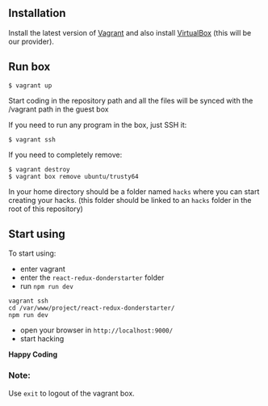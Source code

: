 ## Installation
Install the latest version of [Vagrant](https://www.vagrantup.com/downloads.html) and also install [VirtualBox](https://www.virtualbox.org/wiki/Downloads) (this will be our provider).


## Run box
```
$ vagrant up
```

Start coding in the repository path and all the files will be synced with the /vagrant path in the guest box

If you need to run any program in the box, just SSH it:

```
$ vagrant ssh
```

If you need to completely remove:

```
$ vagrant destroy
$ vagrant box remove ubuntu/trusty64
```

In your home directory should be a folder named `hacks` where you can start creating your hacks.
(this folder should be linked to an `hacks` folder in the root of this repository)

## Start using
To start using:
- enter vagrant
- enter the `react-redux-donderstarter` folder
- run `npm run dev`

```
vagrant ssh
cd /var/www/project/react-redux-donderstarter/
npm run dev
```

- open your browser in ```http://localhost:9000/```
- start hacking

**Happy Coding**

### Note:

Use `exit` to logout of the vagrant box.